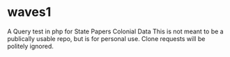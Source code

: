 # waves1
A Query test in php for State Papers Colonial Data
This is not meant to be a publically usable repo, but is for personal use. Clone requests will be politely ignored.
